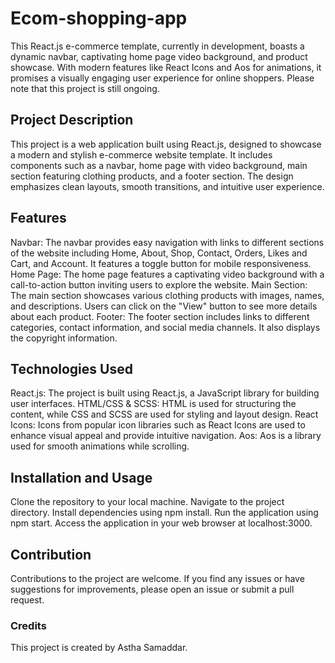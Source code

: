 # Ecom-shopping-app
This React.js e-commerce template, currently in development, boasts a dynamic navbar, captivating home page video background, and product showcase. With modern features like React Icons and Aos for animations, it promises a visually engaging user experience for online shoppers. Please note that this project is still ongoing.



## Project Description
This project is a web application built using React.js, designed to showcase a modern and stylish e-commerce website template. It includes components such as a navbar, home page with video background, main section featuring clothing products, and a footer section. The design emphasizes clean layouts, smooth transitions, and intuitive user experience.

## Features
Navbar: The navbar provides easy navigation with links to different sections of the website including Home, About, Shop, Contact, Orders, Likes and Cart, and Account. It features a toggle button for mobile responsiveness.
Home Page: The home page features a captivating video background with a call-to-action button inviting users to explore the website.
Main Section: The main section showcases various clothing products with images, names, and descriptions. Users can click on the "View" button to see more details about each product.
Footer: The footer section includes links to different categories, contact information, and social media channels. It also displays the copyright information.

## Technologies Used
React.js: The project is built using React.js, a JavaScript library for building user interfaces.
HTML/CSS & SCSS: HTML is used for structuring the content, while CSS and SCSS are used for styling and layout design.
React Icons: Icons from popular icon libraries such as React Icons are used to enhance visual appeal and provide intuitive navigation.
Aos: Aos is a library used for smooth animations while scrolling.

## Installation and Usage
Clone the repository to your local machine.
Navigate to the project directory.
Install dependencies using npm install.
Run the application using npm start.
Access the application in your web browser at localhost:3000.

## Contribution
Contributions to the project are welcome. If you find any issues or have suggestions for improvements, please open an issue or submit a pull request.

### Credits
This project is created by Astha Samaddar.

